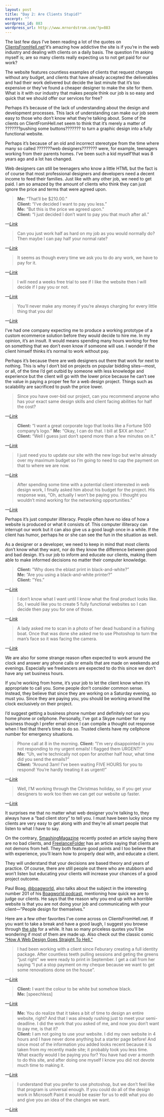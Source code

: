```yaml
--- 
layout: post
title: "Day 2: Are Clients Stupid?"
excerpt: ""
wordpress_id: 883
wordpress_url: http://www.mrnordstrom.com/?p=883
---
```

<p>The last few days I&rsquo;ve been reading a lot of the quotes on <a href="http://www.clientsfromhell.net/">ClientsFromHell.net</a>&rsquo;it&rsquo;s amazing how addictive the site is if you&rsquo;re in the web industry and dealing with clients on a daily basis. The question I&rsquo;m asking myself is; are so many clients really expecting us to not get paid for our work?</p>
<!--more-->
<p>The website features countless examples of clients that request changes without any budget, and clients that have already accepted the deliverables and had their work delivered but decide the last minute that it&rsquo;s too expensive or they&rsquo;ve found a cheaper designer to make the site for them. What is it with our industry that makes people think our job is so easy and quick that we should offer our services for free?</p>
<p>Perhaps it&rsquo;s because of the lack of understanding about the design and development processes. This lack of understanding can make our job seem easy to those who don&rsquo;t know what they&rsquo;re talking about. Some of the clients on ClientFromHell.net seem to think that it&rsquo;s merely a matter of ???????pushing some buttons??????? to turn a graphic design into a fully functional website.</p>
<p>Perhaps it&rsquo;s because of an old and incorrect stereotype from the time where many so called ???????web designers??????? were, for example, teenagers working from their parents homes. I&rsquo;ve been such a kid myself&rsquo;that was 8 years ago and a lot has changed.</p>
<p>Web designers can still be teenagers who know a little HTML but the fact is of course that most professional designers and developers need a decent income to feed their families. Just like with any other job, we need to get paid. I am so amazed by the amount of clients who think they can just ignore the price and terms that were agreed upon.</p>

<blockquote><strong>Me:</strong> &ldquo;That&rsquo;ll be $210.00.&rdquo;<br>
<strong>Client:</strong> &ldquo;I&rsquo;ve decided I want to pay you less.&rdquo;<br>
<strong>Me:</strong> &ldquo;But this is the price we agreed upon.&rdquo;<br>
<strong>Client:</strong> &ldquo;I just decided I don&rsquo;t want to pay you that much after all.&rdquo;</blockquote>
<cite>&mdash;<a href="http://clientsfromhell.net/post/606855071/me-thatll-be-210-00-client-ive-decided-i">Link</a></cite>

<blockquote>Can you just work half as hard on my job as you would normally do? Then maybe I can pay half your normal rate?</blockquote>
<cite>&mdash;<a href="http://clientsfromhell.net/post/549184474/can-you-just-work-half-as-hard-on-my-job-as-you">Link</a></cite>

<blockquote>It seems as though every time we ask you to do any work, we have to pay for it.</blockquote>
<cite>&mdash;<a href="http://clientsfromhell.net/post/543064160/it-seems-as-though-every-time-we-ask-you-to-do">Link</a></cite>

<blockquote>I will need a weeks free trial to see if I like the website then I will decide if I pay you or not.</blockquote>
<cite>&mdash;<a href="http://clientsfromhell.net/post/541455449/i-will-need-a-weeks-free-trial-to-see-if-i-like">Link</a></cite>

<blockquote>You&rsquo;ll never make any money if you&rsquo;re always charging for every little thing that you do!</blockquote>
<cite>&mdash;<a href="http://clientsfromhell.net/post/538534146/client-youll-never-make-any-money-if-youre">Link</a></cite>

<p>I&rsquo;ve had one company expecting me to produce a working prototype of a custom ecommerce solution before they would decide to hire me. In my opinion, it&rsquo;s an insult. It would means spending many hours working for free on something that we don&rsquo;t even know if someone will use. I wonder if the client himself thinks it&rsquo;s normal to work without pay.</p>
<p>Perhaps it&rsquo;s because there are web designers out there that work for next to nothing. This is why I don&rsquo;t bid on projects on popular bidding sites&mdash;most, or all, of the time I&rsquo;d get outbid by someone with less knowledge and experience but the client will go with the lower price because he can&rsquo;t see the value in paying a proper fee for a web design project. Things such as scalability are sacrificed to push the price lower.</p>

<blockquote>Since you have over-bid our project, can you recommend anyone who has your exact same design skills and client facing abilities for half the cost?</blockquote>
<cite>&mdash;<a href="http://clientsfromhell.net/post/579642752/since-you-have-over-bid-our-project-can-you">Link</a></cite>

<blockquote><strong>Client:</strong> &ldquo;I want a great corporate logo that looks like a Fortune 500 company&rsquo;s logo.&rdquo;
<strong>Me:</strong> &ldquo;Okay, I can do that. I bill at $XX an hour.&rdquo;<br>
<strong>Client:</strong> &ldquo;Well I guess just don&rsquo;t spend more than a few minutes on it.&rdquo;</blockquote>
<cite>&mdash;<a href="http://clientsfromhell.net/post/568777832/client-i-want-a-great-corporate-logo-that-looks">Link</a></cite>

<blockquote>I just need you to update our site with the new logo but we&rsquo;re already over my maximum budget so I&rsquo;m going to need to cap the payment on that to where we are now.</blockquote>
<cite>&mdash;<a href="http://clientsfromhell.net/post/513030059/i-just-need-you-to-update-our-site-with-the-new">Link</a></cite>

<blockquote>After spending some time with a potential client interested in web design work, I finally asked him about his budget for the project. His response was, &ldquo;Oh, actually I won&rsquo;t be paying you. I thought you wouldn&rsquo;t mind working for the networking opportunities.&rdquo;</blockquote>
<cite>&mdash;<a href="http://clientsfromhell.net/post/267903678/after-spending-some-time-with-a-potential-client">Link</a></cite>

<p>Perhaps it&rsquo;s just computer illiteracy. People often have no idea of how a website is produced or what it consists of. This computer illiteracy can interrupt our work but it can also give us a good laugh once in a while. If the client has humor, perhaps he or she can see the fun in the situation as well.</p>
<p>As a designer or a developer, we need to keep in mind that most clients don&rsquo;t know what they want, nor do they know the difference between good and bad design. It&rsquo;s our job to inform and educate our clients, making them able to make informed decisions no matter their computer knowledge.</p>

<blockquote><strong>Client:</strong> &rdquo;Why does the eblast print in black-and-white?&rdquo;<br>
<strong>Me:</strong> &rdquo;Are you using a black-and-white printer?&rdquo;<br>
<strong>Client:</strong> &rdquo;Yes.&rdquo;</blockquote>
<cite>&mdash;<a href="http://clientsfromhell.net/post/619161513/client-why-does-the-eblast-print-in">Link</a></cite>

<blockquote>I don&rsquo;t know what I want until I know what the final product looks like. So, I would like you to create 5 fully functional websites so I can decide then pay you for one of those.</blockquote>
<cite>&mdash;<a href="http://clientsfromhell.net/post/521354523/i-dont-know-what-i-want-until-i-know-what-the">Link</a></cite>

<blockquote>A lady asked me to scan in a photo of her dead husband in a fishing boat. Once that was done she asked me to use Photoshop to turn the man&rsquo;s face so it was facing the camera.</blockquote>
<cite>&mdash;<a href="http://clientsfromhell.net/post/267037983/the-magic-of-photoshop">Link</a></cite>

<p>We are also for some strange reason often expected to work around the clock and answer any phone calls or emails that are made on weekends and evenings. Especially we freelancers are expected to do this since we don&rsquo;t have any set business hours.</p>
<p>If you&rsquo;re working from home, it&rsquo;s your job to let the client know when it&rsquo;s appropriate to call you. Some people don&rsquo;t consider common sense. Instead, they believe that since they are working on a Saturday evening, so must you. Since they are paying you, you should be working around the clock exclusively on their project.</p>
<p>I&rsquo;d suggest getting a business phone number and definitely not use you home phone or cellphone. Personally, I&rsquo;ve got a Skype number for my business though I prefer email since I can compile a thought out response when I feel that there&rsquo;s time to do so. Trusted clients have my cellphone number for emergency situations.</p>

<blockquote>Phone call at 8 in the morning.
<strong>Client:</strong> &rdquo;I&rsquo;m very disappointed in you not responding to my urgent emails! I flagged them URGENT!&rdquo;<br>
<strong>Me:</strong> &ldquo;Uh, we&rsquo;re technically not open for another half hour, what time did you send the emails?&rdquo;<br>
<strong>Client:</strong> &rdquo;Around 3am! I&rsquo;ve been waiting FIVE HOURS for you to respond! You&rsquo;re hardly treating it as urgent!&rdquo;</blockquote>
<cite>&mdash;<a href="http://clientsfromhell.net/post/622781508/phone-call-at-8-in-the-morning-client-im-very">Link</a></cite>

<blockquote>Well, I&rsquo;M working through the Christmas holiday, so if you get your designers to work too then we can get our website up faster.</blockquote>
<cite>&mdash;<a href="http://clientsfromhell.net/post/262633772/well-im-working-through-the-christmas-holiday">Link</a></cite>

<p>It surprises me that no matter what web designer you&rsquo;re talking to, they always have a &ldquo;bad client story&rdquo; to tell you. I must have been lucky since my clients are very easy to get along with and they&rsquo;re all smart people that listen to what I have to say.</p>
<p>On the contrary, <a href="http://www.smashingmagazine.com/2010/05/25/theres-no-such-thing-as-a-bad-client/">SmashingMagazine</a> recently posted an article saying there are no bad clients, and <a href="http://freelancefolder.com/clients-are-not-demons-from-hell/">FreelanceFolder</a> has an article saying that clients are not demons from hell. They both feature good points and I too believe that with experience, you&rsquo;ll learn how to properly deal with, and educate a client.</p>
<p>They will understand that your decisions are based theory and years of practice. Of course, there are still people out there who are stubborn and won&rsquo;t listen but educating your clients will increase your chances of a good project outcome.</p>
<p>Paul Boag, <a href="http://twitter.com/boagworld">@boagworld</a>, also talks about the subject in the interesting number 201 of his <a href="http://boagworld.com/">Boagworld podcast</a>, mentioning how quick we are to judge our clients. He says that the reason why you end up with a horrible website is that you are not doing your job and communicating with your client&mdash;&rdquo;People design for themselves.&rdquo;</p>
<p>Here are a few other favorites I&rsquo;ve come across on ClientsFromHell.net. If you want to take a break and have a good laugh, I suggest you browse through <a href="http://www.clientsfromhell.net/">the site</a> for a while. It has so many priceless quotes you&rsquo;ll be wondering if most of them are made up. Also check out the classic comic <a href="http://theoatmeal.com/comics/design_hell">&ldquo;How A Web Design Goes Straight To Hell.&rdquo;</a></p>

<blockquote>I had been working with a client since Feburary creating a full identity package. After countless teeth pulling sessions and geting the greens &ldquo;just right&rdquo; we were ready to print in September. I get a call from her saying &ldquo;I put a stop payment on my cheque because we want to get some renovations done on the house&rdquo;.</blockquote>
<cite>&mdash;<a href="http://clientsfromhell.net/post/266673268/renovating-design">Link</a></cite>

<blockquote><strong>Client:</strong> I want the colour to be white but somehow black.<br>
<strong>Me:</strong> [speechless]</blockquote>
<cite>&mdash;<a href="http://clientsfromhell.net/post/266349540/client-i-want-the-colour-to-be-white-but-somehow">Link</a></cite>

<blockquote><strong>Me:</strong> You do realize that it takes a bit of time to design an entire website, right? And that I was already rushing just to meet your semi-deadline. I did the work that you asked of me, and now you don&rsquo;t want to pay me, is that it?<br>
<strong>Client:</strong> I am not going to use your website. I did my own website in 4 hours and I have never done anything but a starter page before! And since most of the information you added looks recent because it is taken from my recently made site; it probably took you less time. What exactly would I be paying you for? You have had over a month to do this site, and after doing one myself I know you did not devote much time to making it.</blockquote>
<cite>&mdash;<a href="http://clientsfromhell.net/post/265485061/well-stick-with-yahoo-page-builder">Link</a></cite>

<blockquote>I understand that you prefer to use photoshop, but we don&rsquo;t feel like that program is universal enough. If you could do all of the design work in Microsoft Paint it would be easier for us to edit what you do and give you an idea of the changes we want.</blockquote>
<cite>&mdash;<a href="http://clientsfromhell.net/post/264010983/photoshop-vs-paint">Link</a></cite>
